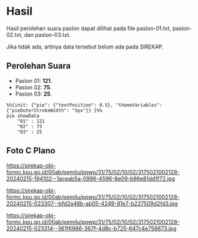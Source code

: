 # Hasil

Hasil perolehan suara paslon dapat dilihat pada file paslon-01.txt, paslon-02.txt, dan paslon-03.txt.

Jika tidak ada, artinya data tersebut belum ada pada SIREKAP.

## Perolehan Suara

 * Paslon 01: **121**.
 * Paslon 02: **75**.
 * Paslon 03: **25**.

```mermaid
%%{init: {"pie": {"textPosition": 0.5}, "themeVariables": {"pieOuterStrokeWidth": "5px"}} }%%
pie showData
    "01" : 121
    "02" : 75
    "03" : 25
```
## Foto C Plano

https://sirekap-obj-formc.kpu.go.id/00ab/pemilu/ppwp/31/75/02/10/02/3175021002128-20240215-194102--1aceab5a-0996-4596-8e09-b96e81dd1f72.jpg

https://sirekap-obj-formc.kpu.go.id/00ab/pemilu/ppwp/31/75/02/10/02/3175021002128-20240215-023307--bfd2a48b-ab05-4249-91e7-b227509d2fd3.jpg

https://sirekap-obj-formc.kpu.go.id/00ab/pemilu/ppwp/31/75/02/10/02/3175021002128-20240215-023314--361f6986-367f-4d8c-b725-647c4e758673.jpg
